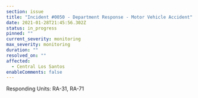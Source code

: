 ```yaml
---
section: issue
title: "Incident #0050 - Department Response - Motor Vehicle Accident"
date: 2021-01-28T21:45:56.302Z
status: in_progress
pinned: ""
current_severity: monitoring
max_severity: monitoring
duration: ""
resolved_on: ""
affected:
  - Central Los Santos
enableComments: false
---
```

Responding Units: RA-31, RA-71
